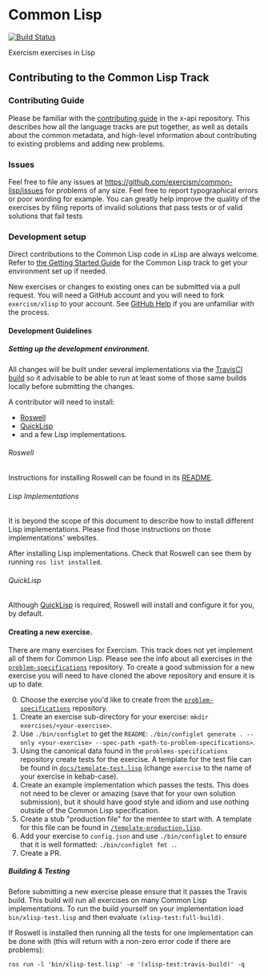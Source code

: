 # Common Lisp

[![Build Status](https://travis-ci.org/exercism/common-lisp.svg)](https://travis-ci.org/exercism/common-lisp)

Exercism exercises in Lisp


## Contributing to the Common Lisp Track

### Contributing Guide

Please be familiar with the
[contributing guide](https://github.com/exercism/x-api/blob/master/CONTRIBUTING.md#the-exercise-data)
in the x-api repository. This describes how all the language tracks
are put together, as well as details about the common metadata, and
high-level information about contributing to existing problems and
adding new problems.

### Issues

Feel free to file any issues at
https://github.com/exercism/common-lisp/issues for problems of any size.
Feel free to report typographical errors or poor wording for example.
You can greatly help improve the quality of the exercises by filing
reports of invalid solutions that pass tests or of valid solutions
that fail tests

### Development setup

Direct contributions to the Common Lisp code in xLisp are always welcome.
Refer to [the Getting Started Guide](http://exercism.io/languages/common-lisp) for the
Common Lisp track to get your environment set up if needed.

New exercises or changes to existing ones can be submitted via a pull
request. You will need a GitHub account and you will need to fork
`exercism/xlisp` to your account. See
[GitHub Help](https://help.github.com/articles/fork-a-repo/) if you
are unfamiliar with the process.

#### Development Guidelines

##### Setting up the development environment.

All changes will be built under several implementations via the
[TravisCI build](https://travis-ci.org/exercism/common-lisp) so it advisable
to be able to run at least some of those same builds locally before
submitting the changes.

A contributor will need to install:

* [Roswell](https://github.com/roswell/roswell)
* [QuickLisp](https://www.quicklisp.org/beta/)
* and a few Lisp implementations.


###### Roswell

Instructions for installing Roswell can be found in
its
[README](https://github.com/roswell/roswell#installation-dependency--usage).

###### Lisp Implementations

It is beyond the scope of this document to describe how to install
different Lisp implementations. Please find those instructions on
those implementations' websites.

After installing Lisp implementations. Check that Roswell can see them by
running `ros list installed`.

###### QuickLisp

Although [QuickLisp](https://www.quicklisp.org/beta/) is
required, Roswell will install and configure it for you, by default.

#### Creating a new exercise.

There are many exercises for Exercism. This track does not yet
implement all of them for Common Lisp. Please see the info about all
exercises in the
[`problem-specifications`](https://github.com/exercism/problem-specifications)
repository. To create a good submission for a new exercise you will
need to have cloned the above repository and ensure it is up to date.

0. Choose the exercise you'd like to create from the
   [`problem-specifications`](https://github.com/exercism/problem-specifications)
   repository.
1. Create an exercise sub-directory for your exercise: `mkdir
   exercises/<your-exercise>`.
2. Use `./bin/configlet` to get the `README`: `./bin/configlet
   generate . --only <your-exercise> --spec-path
   <path-to-problem-specifications>`.
3. Using the canonical data found in the `problems-specifications`
   repository create tests for the exercise. A template for the test
   file can be found in
   [`docs/template-test.lisp`](docs/template-test.lisp) (change
   `exercise` to the name of your exercise in kebab-case).
4. Create an example implementation which passes the tests. This does
   not need to be clever or amazing (save that for your own solution
   submission), but it should have good style and idiom and use
   nothing outside of the Common Lisp specification.
5. Create a stub "production file" for the mentee to start with. A
   template for this file can be found in
   [`/template-production.lisp`](docs/template-production.lisp). 
6. Add your exercise to `config.json` and use `./bin/configlet` to
   ensure that it is well formatted: `./bin/configlet fmt .`.
7. Create a PR.

##### Building & Testing

Before submitting a new exercise please ensure that it passes the
Travis build.  This build will run all exercises on many Common Lisp
implementations. To run the build yourself on your implementation load
`bin/xlisp-test.lisp` and then evaluate `(xlisp-test:full-build)`.

If Roswell is installed then running all the tests for one
implementation can be done with (this will return with a non-zero
error code if there are problems):

    ros run -l 'bin/xlisp-test.lisp' -e '(xlisp-test:travis-build)' -q
